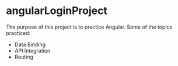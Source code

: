# angularLoginProject

The purpose of this project is to practice Angular. Some of the topics practiced:
- Data Binding
- API Integration
- Routing

